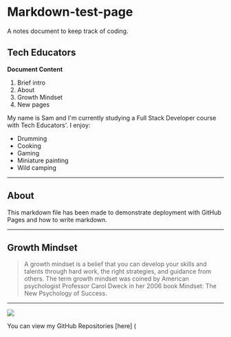 # Markdown-test-page
A notes document to keep track of coding.
## Tech Educators

**Document Content**

1. Brief intro
2. About
3. Growth Mindset
4. New pages

My name is Sam and I'm currently studying a Full Stack Developer course with Tech Educators'. I enjoy:
- Drumming
- Cooking
- Gaming
- Miniature painting
- Wild camping

***

## About

This markdown file has been made to demonstrate deployment with GitHub Pages and how to write markdown.

***

## Growth Mindset

>A growth mindset is a belief that you can develop your skills and talents through hard work, the right strategies, and guidance from others. The term growth mindset was coined by American psychologist Professor Carol Dweck in her 2006 book Mindset: The New Psychology of Success.

***

![](https://bpb-us-e1.wpmucdn.com/sites.dartmouth.edu/dist/8/197/files/2017/05/Growth-Mindset_Copyright-Big-Change1.jpg)

You can view my GitHub Repositories [here] (
